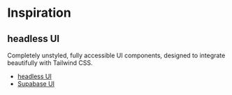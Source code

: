 
# Inspiration


## headless UI

Completely unstyled, fully accessible UI components, designed to integrate beautifully with Tailwind CSS.

- [headless UI](https://headlessui.dev/)
- [Supabase UI](https://ui.supabase.io/)

